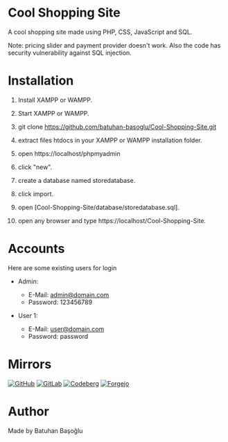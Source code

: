 # Cool Shopping Site

A cool shopping site made using PHP, CSS, JavaScript and SQL.

Note: pricing slider and payment provider doesn't work. Also the code has security vulnerability against SQL injection.

# Installation

1. Install XAMPP or WAMPP.

2. Start XAMPP or WAMPP.

3. git clone https://github.com/batuhan-basoglu/Cool-Shopping-Site.git
    
4. extract files htdocs in your XAMPP or WAMPP installation folder.

5. open  https://localhost/phpmyadmin

6. click "new".

7. create a database named storedatabase.

8. click import.

9. open [Cool-Shopping-Site/database/storedatabase.sql].

10. open any browser and type https://localhost/Cool-Shopping-Site.

# Accounts

Here are some existing users for login

* Admin:
    * E-Mail: admin@domain.com
    * Password: 123456789

* User 1:
    * E-Mail: user@domain.com
    * Password: password
    
# Mirrors

[![GitHub](https://img.shields.io/static/v1?logo=github&label=&message=GitHub&color=000&style=for-the-badge)](https://github.com/batuhan-basoglu/Cool-Shopping-Site)
[![GitLab](https://img.shields.io/static/v1?logo=gitlab&label=&message=GitLab&color=000&style=for-the-badge)](https://gitlab.com/batuhan-basoglu/Cool-Shopping-Site)
[![Codeberg](https://img.shields.io/static/v1?logo=codeberg&label=&message=Codeberg&color=000&style=for-the-badge)](https://codeberg.org/batuhan-basoglu/Cool-Shopping-Site)
[![Forgejo](https://img.shields.io/static/v1?logo=forgejo&label=&message=Forgejo&color=000&style=for-the-badge)](https://git.batuhan.basoglu.co/batuhan-basoglu/Cool-Shopping-Site)

# Author

Made by Batuhan Başoğlu

